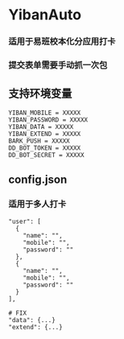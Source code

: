 # YibanAuto
### 适用于易班校本化分应用打卡
### 提交表单需要手动抓一次包

## 支持环境变量
```
YIBAN_MOBILE = XXXXX
YIBAN_PASSWORD = XXXXX
YIBAN_DATA = XXXXX
YIBAN_EXTEND = XXXXX
BARK_PUSH = XXXXX 
DD_BOT_TOKEN = XXXXX
DD_BOT_SECRET = XXXXX
```

## config.json
### 适用于多人打卡
```
"user": [
  {
    "name": "",
    "mobile": "",
    "password": ""
  },
  {
    "name": "",
    "mobile": "",
    "password": ""
  }
],

# FIX
"data": {...}
"extend": {...}
```
